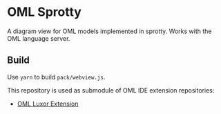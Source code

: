# OML Sprotty

A diagram view for OML models implemented in sprotty. Works with the OML language server. 

## Build

Use `yarn` to build `pack/webview.js`.

This repository is used as submodule of OML IDE extension repositories:
- [OML Luxor Extension](https://github.com/opencaesar/oml-luxor)